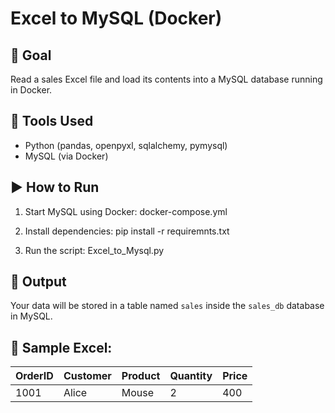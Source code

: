 # Excel to MySQL (Docker)

## 🎯 Goal
Read a sales Excel file and load its contents into a MySQL database running in Docker.

## 🔧 Tools Used
- Python (pandas, openpyxl, sqlalchemy, pymysql)
- MySQL (via Docker)

## ▶️ How to Run

1. Start MySQL using Docker: docker-compose.yml

2. Install dependencies: pip install -r requiremnts.txt

3. Run the script: Excel_to_Mysql.py


## 🧾 Output

Your data will be stored in a table named `sales` inside the `sales_db` database in MySQL.

## 🧪 Sample Excel:

| OrderID | Customer | Product | Quantity | Price |
|---------|----------|---------|----------|-------|
| 1001    | Alice    | Mouse   | 2        | 400   |


